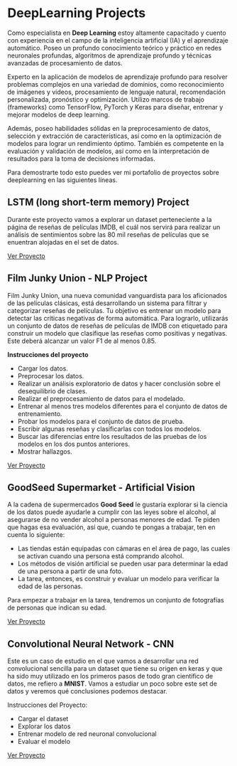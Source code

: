 # DeepLearning Projects

Como especialista en **Deep Learning** estoy altamente capacitado y cuento con experiencia en el campo de la inteligencia artificial (IA) y el aprendizaje automático. Poseo un profundo conocimiento teórico y práctico en redes neuronales profundas, algoritmos de aprendizaje profundo y técnicas avanzadas de procesamiento de datos.

Experto en la aplicación de modelos de aprendizaje profundo para resolver problemas complejos en una variedad de dominios, como reconocimiento de imágenes y videos, procesamiento de lenguaje natural, recomendación personalizada, pronóstico y optimización. Utilizo marcos de trabajo (frameworks) como TensorFlow, PyTorch y Keras para diseñar, entrenar y mejorar modelos de deep learning.

Además, poseo habilidades sólidas en la preprocesamiento de datos, selección y extracción de características, así como en la optimización de modelos para lograr un rendimiento óptimo. También es competente en la evaluación y validación de modelos, así como en la interpretación de resultados para la toma de decisiones informadas.

Para demostrarte todo esto puedes ver mi portafolio de proyectos sobre deeplearning en las siguientes líneas.

## LSTM (long short-term memory) Project

Durante este proyecto vamos a explorar un dataset perteneciente a la página de reseñas de películas IMDB, el cuál nos servirá para realizar un análisis de sentimientos sobre las 80 mil reseñas de películas que se enuentran alojadas en el set de datos.

[Ver Proyecto]()


## Film Junky Union - NLP Project
Film Junky Union, una nueva comunidad vanguardista para los aficionados de las películas clásicas, está desarrollando un sistema para filtrar y categorizar reseñas de películas. Tu objetivo es entrenar un modelo para detectar las críticas negativas de forma automática. Para lograrlo, utilizarás un conjunto de datos de reseñas de películas de IMDB con etiquetado para construir un modelo que clasifique las reseñas como positivas y negativas. Este deberá alcanzar un valor F1 de al menos 0.85.

**Instrucciones del proyecto**
- Cargar los datos.
- Preprocesar los datos.
- Realizar un análisis exploratorio de datos y hacer conclusión sobre el desequilibrio de clases.
- Realizar el preprocesamiento de datos para el modelado.
- Entrenar al menos tres modelos diferentes para el conjunto de datos de entrenamiento.
- Probar los modelos para el conjunto de datos de prueba.
- Escribir algunas reseñas y clasificarlas con todos los modelos.
- Buscar las diferencias entre los resultados de las pruebas de los modelos en los dos puntos anteriores.
- Mostrar hallazgos.

[Ver Proyecto](https://github.com/juliocmi/DeepLearning/blob/main/NLP/NLP%20Project.ipynb)


## GoodSeed Supermarket - Artificial Vision

A la cadena de supermercados **Good Seed** le gustaría explorar si la ciencia de los datos puede ayudarle a cumplir con las leyes sobre el alcohol, al asegurarse de no vender alcohol a personas menores de edad. Te piden que hagas esa evaluación, así que, cuando te pongas a trabajar, ten en cuenta lo siguiente:

- Las tiendas están equipadas con cámaras en el área de pago, las cuales se activan cuando una persona está comprando alcohol.
- Los métodos de visión artificial se pueden usar para determinar la edad de una persona a partir de una foto.
- La tarea, entonces, es construir y evaluar un modelo para verificar la edad de las personas.

Para empezar a trabajar en la tarea, tendremos un conjunto de fotografías de personas que indican su edad.

[Ver Proyecto](https://github.com/juliocmi/DeepLearning/blob/main/ArtificialVision/DeepLearning_VisionArtificial.ipynb)

## Convolutional Neural Network - CNN

Este es un caso de estudio en el que vamos a desarrollar una red convolucional sencilla para un dataset que tiene su origen en keras y que ha sido muy utilizado en los primeros pasos de todo gran científico de datos, me refiero a **MNIST**. Vamos a estudiar un poco sobre este set de datos y veremos qué conclusiones podemos destacar.

Instrucciones del Proyecto:

- Cargar el dataset
- Explorar los datos
- Entrenar modelo de red neuronal convolucional
- Evaluar el modelo

[Ver Proyecto](https://github.com/juliocmi/DeepLearning/blob/main/CNN/COVNET_MNIST.ipynb)
